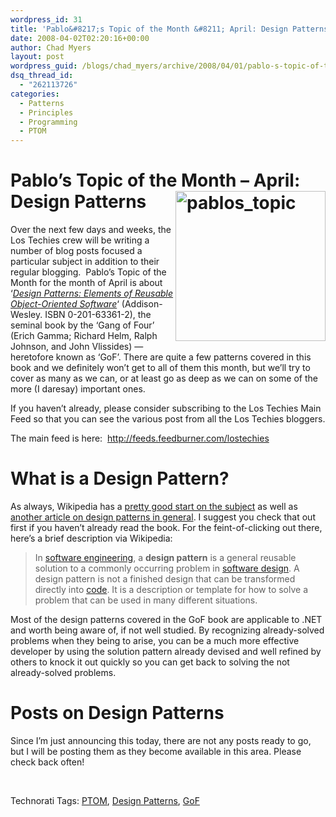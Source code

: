 ```yaml
---
wordpress_id: 31
title: 'Pablo&#8217;s Topic of the Month &#8211; April: Design Patterns'
date: 2008-04-02T02:20:16+00:00
author: Chad Myers
layout: post
wordpress_guid: /blogs/chad_myers/archive/2008/04/01/pablo-s-topic-of-the-month-april-design-patterns.aspx
dsq_thread_id:
  - "262113726"
categories:
  - Patterns
  - Principles
  - Programming
  - PTOM
---
```

# Pablo&#8217;s Topic of the Month &#8211; April: Design Patterns[<img height="240" alt="pablos_topic" src="http://lostechies.com/chadmyers/files/2011/03PablosTopicoftheMonthMarchSOLIDPrinciple_12781/pablos_topic_thumb.png" width="240" align="right" border="0" />](http://lostechies.com/chadmyers/files/2011/03PablosTopicoftheMonthMarchSOLIDPrinciple_12781/pablos_topic_2.png)

Over the next few days and weeks, the Los Techies crew will be writing a number of blog posts focused a particular subject in addition to their regular blogging.&nbsp; Pablo&#8217;s Topic of the Month for the month of April is about &#8216;_[Design Patterns: Elements of Reusable Object-Oriented Software](http://www.amazon.com/Design-Patterns-Object-Oriented-Addison-Wesley-Professional/dp/0201633612/ref=sr_11_1?ie=UTF8&qid=1207103933&sr=11-1)_&#8216; (Addison-Wesley. ISBN 0-201-63361-2), the seminal book by the &#8216;Gang of Four&#8217; (Erich Gamma; Richard Helm, Ralph Johnson, and John Vlissides) &#8212; heretofore known as &#8216;GoF&#8217;. There are quite a few patterns covered in this book and we definitely won&#8217;t get to all of them this month, but we&#8217;ll try to cover as many as we can, or at least go as deep as we can on some of the more (I daresay) important ones. 

If you haven&#8217;t already, please consider subscribing to the Los Techies Main Feed so that you can see the various post from all the Los Techies bloggers. 

The main feed is here:&nbsp; <http://feeds.feedburner.com/lostechies> 

# What is a Design Pattern?

As always, Wikipedia has a [pretty good start on the subject](http://en.wikipedia.org/wiki/Design_Patterns) as well as [another article on design patterns in general](http://en.wikipedia.org/wiki/Design_pattern_(computer_science)). I suggest you check that out first if you haven&#8217;t already read the book. For the feint-of-clicking out there, here&#8217;s a brief description via Wikipedia: 

> In [software engineering](http://en.wikipedia.org/wiki/Software_engineering), a **design pattern** is a general reusable solution to a commonly occurring problem in [software design](http://en.wikipedia.org/wiki/Software_design). A design pattern is not a finished design that can be transformed directly into [code](http://en.wikipedia.org/wiki/Code_%28computer_programming%29). It is a description or template for how to solve a problem that can be used in many different situations. [](http://en.wikipedia.org/wiki/Object-oriented)

Most of the design patterns covered in the GoF book are applicable to .NET and worth being aware of, if not well studied. By recognizing already-solved problems when they being to arise, you can be a much more effective developer by using the solution pattern already devised and well refined by others to knock it out quickly so you can get back to solving the not already-solved problems.

# Posts on Design Patterns

Since I&#8217;m just announcing this today, there are not any posts ready to go, but I will be posting them as they become available in this area. Please check back often!

&nbsp;

<div class="wlWriterSmartContent" style="padding-right: 0px;padding-left: 0px;padding-bottom: 0px;margin: 0px;padding-top: 0px">
  Technorati Tags: <a href="http://technorati.com/tags/PTOM" rel="tag">PTOM</a>, <a href="http://technorati.com/tags/Design%20Patterns" rel="tag">Design Patterns</a>, <a href="http://technorati.com/tags/GoF" rel="tag">GoF</a>
</div>